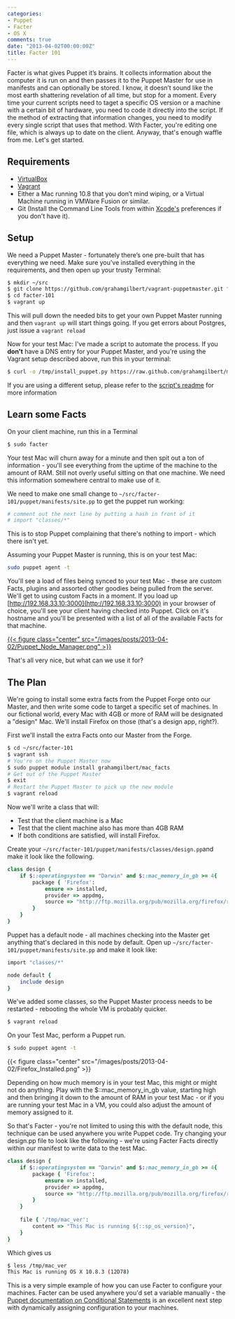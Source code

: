 ```yaml
---
categories:
- Puppet
- Facter
- OS X
comments: true
date: "2013-04-02T00:00:00Z"
title: Facter 101
---
```

Facter is what gives Puppet it’s brains. It collects information about the computer it is run on and then passes it to the Puppet Master for use in manifests and can optionally be stored. I know, it doesn’t sound like the most earth shattering revelation of all time, but stop for a moment. Every time your current scripts need to taget a specific OS version or a machine with a certain bit of hardware, you need to code it directly into the script. If the method of extracting that information changes, you need to modify every single script that uses that method. With Facter, you're editing one file, which is always up to date on the client. Anyway, that's enough waffle from me. Let's get started.<!--more-->

## Requirements
- [VirtualBox](https://www.virtualbox.org/wiki/Downloads)
- [Vagrant](http://downloads.vagrantup.com/)
- Either a Mac running 10.8 that you don’t mind wiping, or a Virtual Machine running in VMWare Fusion or similar.
- Git (Install the Command Line Tools from within [Xcode's](https://itunes.apple.com/gb/app/xcode/id497799835?mt=12) preferences if you don't have it).

## Setup
We need a Puppet Master - fortunately there’s one pre-built that has everything we need. Make sure you’ve installed everything in the requirements, and then open up your trusty Terminal:

``` bash
$ mkdir ~/src
$ git clone https://github.com/grahamgilbert/vagrant-puppetmaster.git facter-101
$ cd facter-101
$ vagrant up
```

This will pull down the needed bits to get your own Puppet Master running and then ``vagrant up`` will start things going. If you get errors about Postgres, just issue a ``vagrant reload``

Now for your test Mac: I've made a script to automate the process. If you __don't__ have a DNS entry for your Puppet Master, and you're using the Vagrant setup described above, run this in your terminal:

```bash
$ curl -o /tmp/install_puppet.py https://raw.github.com/grahamgilbert/macscripts/master/Puppet-Install/install_puppet.py; sudo python /tmp/install_puppet.py --appendhosts
```

If you are using a different setup, please refer to the [script's readme](https://github.com/grahamgilbert/macscripts/tree/master/Puppet-Install) for more information

## Learn some Facts
On your client machine, run this in a Terminal

```bash
$ sudo facter
```

Your test Mac will churn away for a minute and then spit out a ton of information - you'll see everything from the uptime of the machine to the amount of RAM. Still not overly useful sitting on that one machine. We need this information somewhere central to make use of it.

We need to make one small change to ``~/src/facter-101/puppet/manifests/site.pp`` to get the puppet run working:

``` ruby
# comment out the next line by putting a hash in front of it
# import "classes/*"
```

This is to stop Puppet complaining that there's nothing to import - which there isn't yet.

 Assuming your Puppet Master is running, this is on your test Mac:

```bash
sudo puppet agent -t
```

You'll see a load of files being synced to your test Mac - these are custom Facts, plugins and assorted other goodies being pulled from the server. We'll get to using custom Facts in a moment. If you load up [http://192.168.33.10:3000](http://192.168.33.10:3000) in your browser of choice, you'll see your client having checked into Puppet. Click on it's hostname and you'll be presented with a list of all of the available Facts for that machine.

[{{< figure class="center" src="/images/posts/2013-04-02/Puppet_Node_Manager.png" >}}](/images/posts/2013-04-02/Puppet_Node_Manager.png)

That's all very nice, but what can we use it for?

## The Plan

We're going to install some extra facts from the Puppet Forge onto our Master, and then write some code to target a specific set of machines. In our fictional world, every Mac with 4GB or more of RAM will be designated a "design" Mac. We'll install Firefox on those (that's a design app, right?).

First we'll install the extra Facts onto our Master from the Forge.

``` bash
$ cd ~/src/facter-101
$ vagrant ssh
# You're on the Puppet Master now
$ sudo puppet module install grahamgilbert/mac_facts
# Get out of the Puppet Master
$ exit
# Restart the Puppet Master to pick up the new module
$ vagrant reload
```

Now we'll write a class that will:

* Test that the client machine is a Mac
* Test that the client machine also has more than 4GB RAM
* If both conditions are satisfied, will install Firefox.

Create your ``~/src/facter-101/puppet/manifests/classes/design.pp``and make it look like the following.

``` ruby ~/src/facter-101/puppet/manifests/classes/design.pp
class design {
	if $::operatingsystem == "Darwin" and $::mac_memory_in_gb >= 4{
		package { 'Firefox':
			ensure => installed,
			provider => appdmg,
			source => "http://ftp.mozilla.org/pub/mozilla.org/firefox/releases/19.0.2/mac/en-US/Firefox%2019.0.2.dmg",
		}
	}
}
```

Puppet has a default node - all machines checking into the Master get anything that's declared in this node by default. Open up ``~/src/facter-101/puppet/manifests/site.pp`` and make it look like:

``` ruby ~/src/facter-101/puppet/manifests/site.pp
import "classes/*"

node default {
	include design
}
```

We've added some classes, so the Puppet Master process needs to be restarted - rebooting the whole VM is probably quicker.

``` bash
$ vagrant reload
```

On your Test Mac, perform a Puppet run.

``` bash
$ sudo puppet agent -t
```

{{< figure class="center" src="/images/posts/2013-04-02/Firefox_Installed.png" >}}

Depending on how much memory is in your test Mac, this might or might not do anything. Play with the $::mac_memory_in_gb value, starting high and then bringing it down to the amount of RAM in your test Mac - or if you are running your test Mac in a VM, you could also adjust the amount of memory assigned to it.

So that's Facter - you're not limited to using this with the default node, this technique can be used anywhere you write Puppet code. Try changing your design.pp file to look like the following - we're using Facter Facts directly within our manifest to write data to the test Mac.

``` ruby ~/src/facter-101/puppet/manifests/classes/design.pp
class design {
	if $::operatingsystem == "Darwin" and $::mac_memory_in_gb >= 4{
		package { 'Firefox':
			ensure => installed,
			provider => appdmg,
			source => "http://ftp.mozilla.org/pub/mozilla.org/firefox/releases/19.0.2/mac/en-US/Firefox%2019.0.2.dmg",
		}
	}
	
	file { '/tmp/mac_ver': 
		content => "This Mac is running ${::sp_os_version}",
	}
}
```

Which gives us

``` bash
$ less /tmp/mac_ver
This Mac is running OS X 10.8.3 (12D78)
```

This is a very simple example of how you can use Facter to configure your machines. Facter can be used anywhere you'd set a variable manually - the [Puppet documentation on Conditional Statements](http://docs.puppetlabs.com/puppet/latest/reference/lang_conditional.html) is an excellent next step with dynamically assigning configuration to your machines.